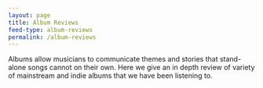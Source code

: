 ```yaml
---
layout: page
title: Album Reviews
feed-type: album-reviews
permalink: /album-reviews
---
```

Albums allow musicians to communicate themes and stories that stand-alone songs cannot on their own. Here we give an in depth review of variety of mainstream and indie albums that we have been listening to.
